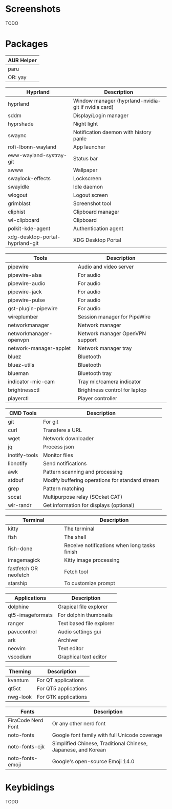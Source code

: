 # Screenshots
TODO

# Packages

| AUR Helper |
|------------|
| paru       |
| OR: yay    |

| Hyprland | Description |
|----------|-------------|
| hyprland | Window manager (hyprland-nvidia-git if nvidia card) |
| sddm | Display/Login manager |
| hyprshade | Night light |
| swaync | Notification daemon with history panle |
| rofi-lbonn-wayland | App launcher |
| eww-wayland-systray-git | Status bar |
| swww| Wallpaper |
| swaylock-effects | Lockscreen |
| swayidle | Idle daemon |
| wlogout | Logout screen |
| grimblast | Screenshot tool |
| cliphist | Clipboard manager |
| wl-clipboard | Clipboard |
| polkit-kde-agent | Authentication agent |
| xdg-desktop-portal-hyprland-git | XDG Desktop Portal |

| Tools | Description |
|-------|-------------|
| pipewire | Audio and video server |
| pipewire-alsa | For audio |
| pipewire-audio | For audio |
| pipewire-jack | For audio |
| pipewire-pulse | For audio |
| gst-plugin-pipewire | For audio |
| wireplumber | Session manager for PipeWire |
| networkmanager | Network manager |
| networkmanager-openvpn | Network manager OpenVPN support |
| network-manager-applet | Network manager tray |
| bluez | Bluetooth |
| bluez-utils | Bluetooth |
| blueman | Bluetooth tray |
| indicator-mic-cam | Tray mic/camera indicator |
| brightnessctl | Brightness control for laptop |
| playerctl | Player controller |

| CMD Tools | Description |
|-----------|-------------|
| git | For git |
| curl | Transfere a URL |
| wget | Network downloader |
| jq | Process json |
| inotify-tools | Monitor files |
| libnotify | Send notifications |
| awk | Pattern scanning and processing |
| stdbuf | Modify buffering operations for standard stream |
| grep | Pattern matching |
| socat | Multipurpose relay (SOcket CAT) |
| wlr-randr | Get information for displays (optional) |

| Terminal | Description |
|----------|-------------|
| kitty | The terminal |
| fish | The shell |
| fish-done | Receive notifications when long tasks finish |
| imagemagick | Kitty image processing|
| fastfetch OR neofetch | Fetch tool |
| starship | To customize prompt |

| Applications | Description |
|--------------|-------------|
| dolphine | Grapical file explorer |
| qt5-imageformats | For dolphin thumbnails |
| ranger | Text based file explorer |
| pavucontrol | Audio settings gui|
| ark | Archiver |
| neovim | Text editor |
| vscodium | Graphical text editor |

| Theming  | Description |
|----------|-------------|
| kvantum  | For QT applications |
| qt5ct    | For QT5 applications |
| nwg-look | For GTK applications |

| Fonts | Description |
|-------|-------------|
| FiraCode Nerd Font | Or any other nerd font |
| noto-fonts | Google font family with full Unicode coverage |
| noto-fonts-cjk | Simplified Chinese, Traditional Chinese, Japanese, and Korean |
| noto-fonts-emoji | Google's open-source Emoji 14.0 |

# Keybidings
TODO
